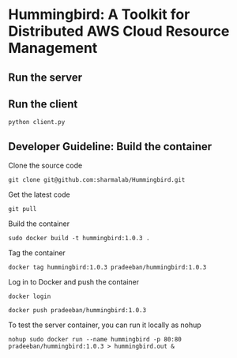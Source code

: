 # Hummingbird: A Toolkit for Distributed AWS Cloud Resource Management 

## Run the server


## Run the client
````
python client.py
````

## Developer Guideline: Build the container

Clone the source code
````
git clone git@github.com:sharmalab/Hummingbird.git
````

Get the latest code
````
git pull
````

Build the container
````
sudo docker build -t hummingbird:1.0.3 .
````
Tag the container
````
docker tag hummingbird:1.0.3 pradeeban/hummingbird:1.0.3
````

Log in to Docker and push the container
````
docker login

docker push pradeeban/hummingbird:1.0.3
````

To test the server container, you can run it locally as nohup
````
nohup sudo docker run --name hummingbird -p 80:80 pradeeban/hummingbird:1.0.3 > hummingbird.out &
````

